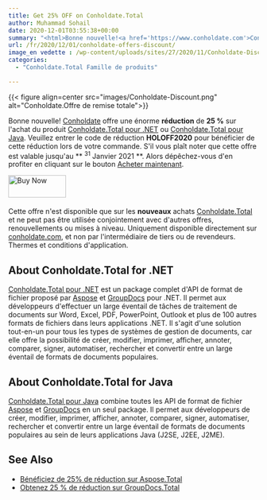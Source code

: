 ```yaml
---
title: Get 25% OFF on Conholdate.Total
author: Muhammad Sohail
date: 2020-12-01T03:55:38+00:00
summary: "<html>Bonne nouvelle!<a href='https://www.conholdate.com'>Conholdate</a> is offering a <strong>discount</strong> of <strong>25%</strong> on purchasing <a href='https://products.conholdate.com/total/net'>Conholdate.Total for .NET</a> or <a href='https://products.conholdate.com/total/java'>Conholdate.Total for Java</a> product. Please enter <strong>HOLOFF2020</strong> coupon code to avail the discount when placing your order. Please note that this offer is valid until <strong>31st January 2021</strong>. So hurry up take benefit from the offer by clicking on the <a href='https://purchase.conholdate.com/buy'>Buy Now</a> button."
url: /fr/2020/12/01/conholdate-offers-discount/
image_en vedette : /wp-content/uploads/sites/27/2020/11/Conholdate-Discount-674x198.png
categories:
  - "Conholdate.Total Famille de produits"

---
```



{{< figure align=center src="images/Conholdate-Discount.png" alt="Conholdate.Offre de remise totale">}}
 

Bonne nouvelle! [Conholdate][1] offre une énorme **réduction** de **25 %** sur l'achat du produit [Conholdate.Total pour .NET][2] ou [Conholdate.Total pour Java][3]. Veuillez entrer le code de réduction **HOLOFF2020** pour bénéficier de cette réduction lors de votre commande. S'il vous plaît noter que cette offre est valable jusqu'au ** <sup>31</sup> Janvier 2021 **. Alors dépêchez-vous d'en profiter en cliquant sur le bouton [Acheter maintenant][4].
<p class="has-text-align-center"><a href="https://purchase.conholdate.com/" style="margin-right:5px" target="_blank" rel="noopener noreferrer"><img alt="Buy Now" src="https://products.conholdate.com/Images/Newsletter/Dec2020/ActionButtonsDec2020.png" style="border-style: none;margin-bottom: 5px;width: 116px;height: 45px" title="Acheter maintenant" /></a>

Cette offre n'est disponible que sur les **nouveaux** achats [Conholdate.Total][5] et ne peut pas être utilisée conjointement avec d'autres offres, renouvellements ou mises à niveau. Uniquement disponible directement sur [conholdate.com][1], et non par l'intermédiaire de tiers ou de revendeurs. Thermes et conditions d'application.
## About Conholdate.Total for .NET

[Conholdate.Total pour .NET][2] est un package complet d'API de format de fichier proposé par [Aspose][6] et [GroupDocs][7] pour .NET. Il permet aux développeurs d'effectuer un large éventail de tâches de traitement de documents sur Word, Excel, PDF, PowerPoint, Outlook et plus de 100 autres formats de fichiers dans leurs applications .NET. Il s'agit d'une solution tout-en-un pour tous les types de systèmes de gestion de documents, car elle offre la possibilité de créer, modifier, imprimer, afficher, annoter, comparer, signer, automatiser, rechercher et convertir entre un large éventail de formats de documents populaires.
## About Conholdate.Total for Java

[Conholdate.Total pour Java][3] combine toutes les API de format de fichier [Aspose][6] et [GroupDocs][7] en un seul package. Il permet aux développeurs de créer, modifier, imprimer, afficher, annoter, comparer, signer, automatiser, rechercher et convertir entre un large éventail de formats de documents populaires au sein de leurs applications Java (J2SE, J2EE, J2ME).
## See Also

  * [Bénéficiez de 25% de réduction sur Aspose.Total][8]
  * [Obtenez 25 % de réduction sur GroupDocs.Total][9]

 [1]: https://www.conholdate.com/
 [2]: https://products.conholdate.com/total/net
 [3]: https://products.conholdate.com/total/java
 [4]: https://purchase.conholdate.com/buy
 [5]: https://products.conholdate.com/total
 [6]: https://www.aspose.com/
 [7]: https://www.groupdocs.com/
 [8]: https://blog.aspose.com/2020/12/01/aspose-offers-discount/
 [9]: https://blog.groupdocs.com/2020/12/01/groupdocs-offers-discount/






